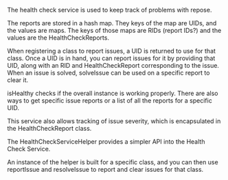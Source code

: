 The health check service is used to keep track of problems with repose.

The reports are stored in a hash map. They keys of the map are UIDs, and the values are maps. The keys of those maps
are RIDs (report IDs?) and the values are the HealthCheckReports.

When registering a class to report issues, a UID is returned to use for that class. Once a UID is in hand, you
can report issues for it by providing that UID, along with an RID and HealthCheckReport corresponding to
the issue. When an issue is solved, solveIssue can be used on a specific report to clear it.

isHealthy checks if the overall instance is working properly. There are also ways to get specific issue reports
or a list of all the reports for a specific UID.

This service also allows tracking of issue severity, which is encapsulated in the HealthCheckReport class.

The HealthCheckServiceHelper provides a simpler API into the Health Check Service.

An instance of the helper is built for a specific class, and you can then use reportIssue and resolveIssue
to report and clear issues for that class.